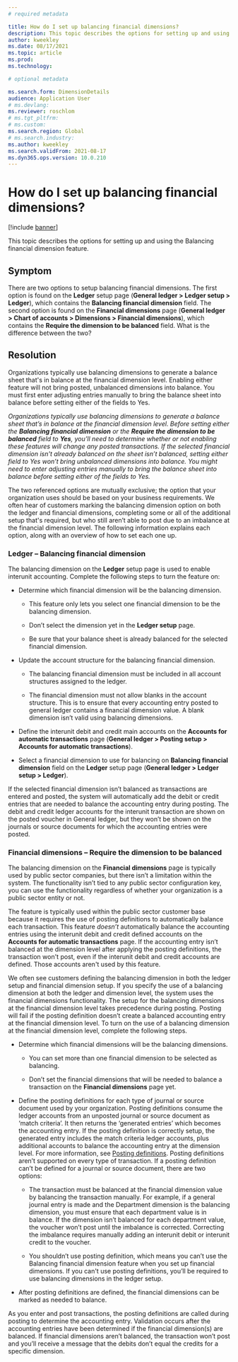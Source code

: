 ```yaml
---
# required metadata

title: How do I set up balancing financial dimensions?
description: This topic describes the options for setting up and using the Balancing financial dimension feature.
author: kweekley
ms.date: 08/17/2021
ms.topic: article
ms.prod: 
ms.technology: 

# optional metadata

ms.search.form: DimensionDetails
audience: Application User
# ms.devlang: 
ms.reviewer: roschlom
# ms.tgt_pltfrm: 
# ms.custom: 
ms.search.region: Global 
# ms.search.industry: 
ms.author: kweekley
ms.search.validFrom: 2021-08-17
ms.dyn365.ops.version: 10.0.210
---
```


#  How do I set up balancing financial dimensions?

[!include [banner](../includes/banner.md)]

This topic describes the options for setting up and using the Balancing financial dimension feature.  

## Symptom

There are two options to setup balancing financial dimensions.  The first option is found on the **Ledger** setup page (**General ledger > Ledger setup > Ledger**), which contains the **Balancing financial dimension** field.  The second option is found on the **Financial dimensions** page (**General ledger > Chart of accounts > Dimensions > Financial dimensions**), which contains the **Require the dimension to be balanced** field. 
What is the difference between the two? 

## Resolution

Organizations typically use balancing dimensions to generate a balance sheet that's in balance at the financial dimension level. Enabling either feature will not bring posted, unbalanced dimensions into balance. You must first enter adjusting entries manually to bring the balance sheet into balance before setting either of the fields to Yes.

*Organizations typically use balancing dimensions to generate a balance sheet that’s in balance at the financial dimension level. Before setting either the **Balancing financial dimension** or the **Require the dimension to be balanced** field to **Yes**, you’ll need to determine whether or not enabling these features will change any posted transactions. If the selected financial dimension isn't already balanced on the sheet isn’t balanced, setting either field to Yes won’t bring unbalanced dimensions into balance. You might need to enter adjusting entries manually to bring the balance sheet into balance before setting either of the fields to Yes.* 

The two referenced options are mutually exclusive; the option that your organization uses should be based on your business requirements.  We often hear of customers marking the balancing dimension option on both the ledger and financial dimensions, completing some or all of the additional setup that's required, but who still aren’t able to post due to an imbalance at the financial dimension level. The following information explains each option, along with an overview of how to set each one up. 

### Ledger – Balancing financial dimension

The balancing dimension on the **Ledger** setup page is used to enable interunit accounting. Complete the following steps to turn the feature on:

- Determine which financial dimension will be the balancing dimension.

  - This feature only lets you select one financial dimension to be the balancing dimension.

  - Don’t select the dimension yet in the **Ledger setup** page.

  - Be sure that your balance sheet is already balanced for the selected financial dimension.

- Update the account structure for the balancing financial dimension.

  - The balancing financial dimension must be included in all account structures assigned to the ledger.  

  - The financial dimension must not allow blanks in the account structure. This is to ensure that every accounting entry posted to general ledger contains a financial dimension value.  A blank dimension isn’t valid using balancing dimensions. 

- Define the interunit debit and credit main accounts on the **Accounts for automatic transactions** page (**General ledger > Posting setup > Accounts for automatic transactions**).

- Select a financial dimension to use for balancing on **Balancing financial dimension** field on the **Ledger** setup page (**General ledger > Ledger setup > Ledger**).

If the selected financial dimension isn’t balanced as transactions are entered and posted, the system will automatically add the debit or credit entries that are needed to balance the accounting entry during posting. The debit and credit ledger accounts for the interunit transaction are shown on the posted voucher in General ledger, but they won’t be shown on the journals or source documents for which the accounting entries were posted.

### Financial dimensions – Require the dimension to be balanced

The balancing dimension on the **Financial dimensions** page is typically used by public sector companies, but there isn’t a limitation within the system. The functionality isn’t tied to any public sector configuration key, you can use the functionality regardless of whether your organization is a public sector entity or not.

The feature is typically used within the public sector customer base because it requires the use of posting definitions to automatically balance each transaction. This feature *doesn’t* automatically balance the accounting entries using the interunit debit and credit defined accounts on the **Accounts for automatic transactions** page. If the accounting entry isn’t balanced at the dimension level after applying the posting definitions, the transaction won't post, even if the interunit debit and credit accounts are defined. Those accounts aren't used by this feature.

We often see customers defining the balancing dimension in both the ledger setup and financial dimension setup. If you specify the use of a balancing dimension at both the ledger and dimension level, the system uses the financial dimensions functionality. The setup for the balancing dimensions at the financial dimension level takes precedence during posting. Posting will fail if the posting definition doesn’t create a balanced accounting entry at the financial dimension level. To turn on the use of a balancing dimension at the financial dimension level, complete the following steps.

- Determine which financial dimensions will be the balancing dimensions. 

  - You can set more than one financial dimension to be selected as balancing.

  - Don’t set the financial dimensions that will be needed  to balance a transaction on the **Financial dimensions** page yet.

- Define the posting definitions for each type of journal or source document used by your organization. Posting definitions consume the ledger accounts from an unposted journal or source document as ‘match criteria’. It then returns the ‘generated entries’ which becomes the accounting entry. If the posting definition is correctly setup, the generated entry includes the match criteria ledger accounts, plus additional accounts to balance the accounting entry at the dimension level. For more information, see [Posting definitions](posting-definitions.md). Posting definitions aren’t supported on every type of transaction. If a posting definition can’t be defined for a journal or source document, there are two options:

  - The transaction must be balanced at the financial dimension value by balancing the transaction manually. For example, if a general journal entry is made and the Department dimension is the balancing dimension, you must ensure that each department value is in balance.  If the dimension isn’t balanced for each department value, the voucher won’t post until the imbalance is corrected. Correcting the imbalance requires manually adding an interunit debit or interunit credit to the voucher.

  - You shouldn’t use posting definition, which means you can’t use the Balancing financial dimension feature when you set up financial dimensions. If you can't use posting definitions, you’ll be required to use balancing dimensions in the ledger setup. 

- After posting definitions are defined, the financial dimensions can be marked as needed to balance. 

As you enter and post transactions, the posting definitions are called during posting to determine the accounting entry. Validation occurs after the accounting entries have been determined if the financial dimension(s) are balanced. If financial dimensions aren’t balanced, the transaction won’t post and you’ll receive a message that the debits don’t equal the credits for a specific dimension. 

